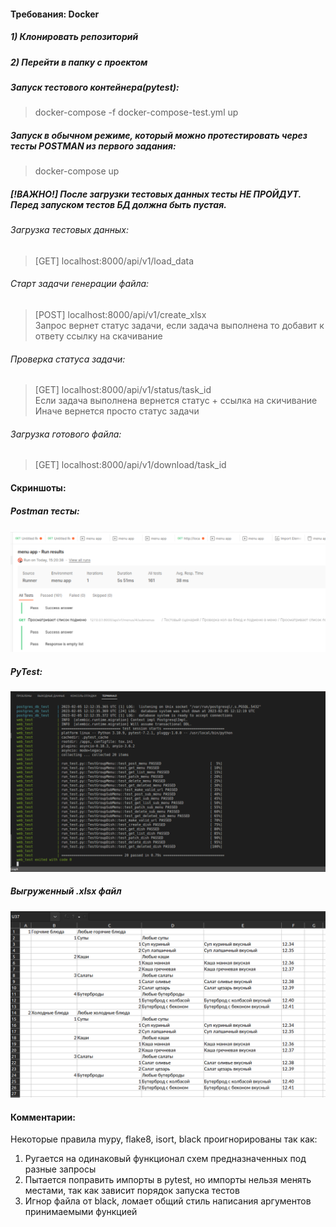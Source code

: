 #### Требования: Docker  
##### 1) Клонировать репозиторий  
##### 2) Перейти в папку с проектом  
  
##### Запуск тестового контейнера(pytest):  
> docker-compose -f docker-compose-test.yml up  
##### Запуск в обычном режиме, который можно протестировать через тесты POSTMAN из первого задания:  
> docker-compose up  
  
##### [!ВАЖНО!] После загрузки тестовых данных тесты НЕ ПРОЙДУТ. Перед запуском тестов БД должна быть пустая.  
###### Загрузка тестовых данных:  
> [GET] localhost:8000/api/v1/load_data  
###### Старт задачи генерации файла:  
> [POST] localhost:8000/api/v1/create_xlsx  
> Запрос вернет статус задачи, если задача выполнена то добавит к ответу ссылку на скачивание  
###### Проверка статуса задачи:  
> [GET] localhost:8000/api/v1/status/task_id  
> Если задача выполнена вернется статус + ссылка на скичивание  
> Иначе вернется просто статус задачи  
###### Загрузка готового файла:  
> [GET] localhost:8000/api/v1/download/task_id  
  
#### Скриншоты:  
  
##### Postman тесты:  
![Пройденные постман тесты](https://github.com/georg220022/restaurant_menu_api/blob/main/img/postman.png)
##### PyTest:
![Пройденные PyTest](https://github.com/georg220022/restaurant_menu_api/blob/main/img/pytest.png)
##### Выгруженный .xlsx файл
![Файл .xlsx](https://github.com/georg220022/restaurant_menu_api/blob/main/img/Xlsx_%D1%84%D0%B0%D0%B9%D0%BB.png)  
  
#### Комментарии:  
Некоторые правила mypy, flake8, isort, black проигнорированы так как:  
1) Ругается на одинаковый функционал схем предназначенных под разные запросы  
2) Пытается поправить импорты в pytest, но импорты нельзя менять местами, так как зависит порядок запуска тестов  
3) Игнор файла от black, ломает общий стиль написания аргументов принимаемыми функцией
